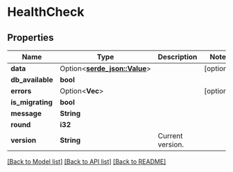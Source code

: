 # HealthCheck

## Properties

Name | Type | Description | Notes
------------ | ------------- | ------------- | -------------
**data** | Option<[**serde_json::Value**](.md)> |  | [optional]
**db_available** | **bool** |  | 
**errors** | Option<**Vec<String>**> |  | [optional]
**is_migrating** | **bool** |  | 
**message** | **String** |  | 
**round** | **i32** |  | 
**version** | **String** | Current version. | 

[[Back to Model list]](../README.md#documentation-for-models) [[Back to API list]](../README.md#documentation-for-api-endpoints) [[Back to README]](../README.md)


